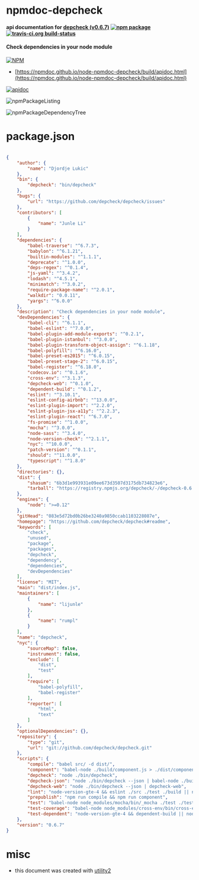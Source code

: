 # npmdoc-depcheck

#### api documentation for  [depcheck (v0.6.7)](https://github.com/depcheck/depcheck#readme)  [![npm package](https://img.shields.io/npm/v/npmdoc-depcheck.svg?style=flat-square)](https://www.npmjs.org/package/npmdoc-depcheck) [![travis-ci.org build-status](https://api.travis-ci.org/npmdoc/node-npmdoc-depcheck.svg)](https://travis-ci.org/npmdoc/node-npmdoc-depcheck)

#### Check dependencies in your node module

[![NPM](https://nodei.co/npm/depcheck.png?downloads=true&downloadRank=true&stars=true)](https://www.npmjs.com/package/depcheck)

- [https://npmdoc.github.io/node-npmdoc-depcheck/build/apidoc.html](https://npmdoc.github.io/node-npmdoc-depcheck/build/apidoc.html)

[![apidoc](https://npmdoc.github.io/node-npmdoc-depcheck/build/screenCapture.buildCi.browser.%252Ftmp%252Fbuild%252Fapidoc.html.png)](https://npmdoc.github.io/node-npmdoc-depcheck/build/apidoc.html)

![npmPackageListing](https://npmdoc.github.io/node-npmdoc-depcheck/build/screenCapture.npmPackageListing.svg)

![npmPackageDependencyTree](https://npmdoc.github.io/node-npmdoc-depcheck/build/screenCapture.npmPackageDependencyTree.svg)



# package.json

```json

{
    "author": {
        "name": "Djordje Lukic"
    },
    "bin": {
        "depcheck": "bin/depcheck"
    },
    "bugs": {
        "url": "https://github.com/depcheck/depcheck/issues"
    },
    "contributors": [
        {
            "name": "Junle Li"
        }
    ],
    "dependencies": {
        "babel-traverse": "^6.7.3",
        "babylon": "^6.1.21",
        "builtin-modules": "^1.1.1",
        "deprecate": "^1.0.0",
        "deps-regex": "^0.1.4",
        "js-yaml": "^3.4.2",
        "lodash": "^4.5.1",
        "minimatch": "^3.0.2",
        "require-package-name": "^2.0.1",
        "walkdir": "0.0.11",
        "yargs": "^6.0.0"
    },
    "description": "Check dependencies in your node module",
    "devDependencies": {
        "babel-cli": "^6.1.1",
        "babel-eslint": "^7.0.0",
        "babel-plugin-add-module-exports": "^0.2.1",
        "babel-plugin-istanbul": "^3.0.0",
        "babel-plugin-transform-object-assign": "^6.1.18",
        "babel-polyfill": "^6.16.0",
        "babel-preset-es2015": "^6.0.15",
        "babel-preset-stage-2": "^6.0.15",
        "babel-register": "^6.18.0",
        "codecov.io": "^0.1.6",
        "cross-env": "^3.1.3",
        "depcheck-web": "^0.1.0",
        "dependent-build": "^0.1.2",
        "eslint": "^3.10.1",
        "eslint-config-airbnb": "^13.0.0",
        "eslint-plugin-import": "^2.2.0",
        "eslint-plugin-jsx-a11y": "^2.2.3",
        "eslint-plugin-react": "^6.7.0",
        "fs-promise": "^1.0.0",
        "mocha": "^3.0.0",
        "node-sass": "^3.4.0",
        "node-version-check": "^2.1.1",
        "nyc": "^10.0.0",
        "patch-version": "^0.1.1",
        "should": "^11.0.0",
        "typescript": "^1.8.0"
    },
    "directories": {},
    "dist": {
        "shasum": "6b3d1e993931e09ee673d3507d3175db734823e6",
        "tarball": "https://registry.npmjs.org/depcheck/-/depcheck-0.6.7.tgz"
    },
    "engines": {
        "node": ">=0.12"
    },
    "gitHead": "083e5d72bd0b26be3240a9850ccab1103228087e",
    "homepage": "https://github.com/depcheck/depcheck#readme",
    "keywords": [
        "check",
        "unused",
        "package",
        "packages",
        "depcheck",
        "dependency",
        "dependencies",
        "devDependencies"
    ],
    "license": "MIT",
    "main": "dist/index.js",
    "maintainers": [
        {
            "name": "lijunle"
        },
        {
            "name": "rumpl"
        }
    ],
    "name": "depcheck",
    "nyc": {
        "sourceMap": false,
        "instrument": false,
        "exclude": [
            "dist",
            "test"
        ],
        "require": [
            "babel-polyfill",
            "babel-register"
        ],
        "reporter": [
            "html",
            "text"
        ]
    },
    "optionalDependencies": {},
    "repository": {
        "type": "git",
        "url": "git://github.com/depcheck/depcheck.git"
    },
    "scripts": {
        "compile": "babel src/ -d dist/",
        "component": "babel-node ./build/component.js > ./dist/component.json",
        "depcheck": "node ./bin/depcheck",
        "depcheck-json": "node ./bin/depcheck --json | babel-node ./build/check-json",
        "depcheck-web": "node ./bin/depcheck --json | depcheck-web",
        "lint": "node-version-gte-4 && eslint ./src ./test ./build || node-version-lt-4",
        "prepublish": "npm run compile && npm run component",
        "test": "babel-node node_modules/mocha/bin/_mocha ./test ./test/special --timeout 10000",
        "test-coverage": "babel-node node_modules/cross-env/bin/cross-env.js NODE_ENV=test nyc mocha ./test ./test/special --timeout 20000 && nyc report --reporter=text-lcov > ./coverage/coverage.lcov",
        "test-dependent": "node-version-gte-4 && dependent-build || node-version-lt-4"
    },
    "version": "0.6.7"
}
```



# misc
- this document was created with [utility2](https://github.com/kaizhu256/node-utility2)
